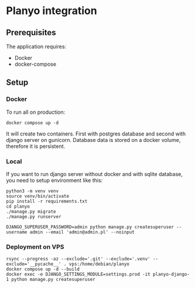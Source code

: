 # Planyo integration

## Prerequisites

The application requires:
- Docker
- docker-compose

## Setup

### Docker

To run all on production:

    docker compose up -d 

It will create two containers. First with postgres database and second
with django server on gunicorn. Database data is stored on a docker volume,
therefore it is persistent.

### Local

If you want to run django server without docker and with sqlite database,
you need to setup environment like this:

    python3 -m venv venv
    source venv/bin/activate
    pip install -r requirements.txt
    cd planyo
    ./manage.py migrate
    ./manage.py runserver

    DJANGO_SUPERUSER_PASSWORD=admin python manage.py createsuperuser --username admin --email 'admin@admin.pl' --noinput

### Deployment on VPS

    rsync --progress -az --exclude='.git' --exclude='.venv' --exclude='__pycache__' . vps:/home/debian/planyo
    docker compose up -d --build
    docker exec -e DJANGO_SETTINGS_MODULE=settings.prod -it planyo-django-1 python manage.py createsuperuser
